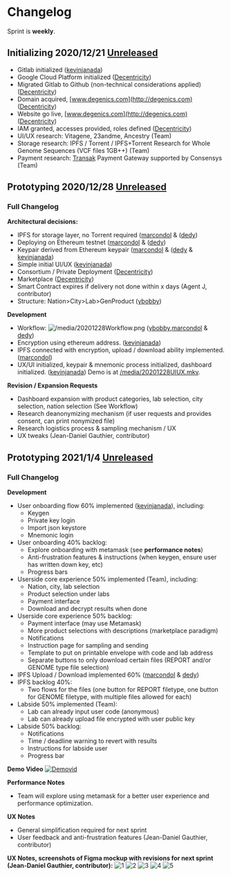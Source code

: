 # Changelog
Sprint is **weekly**.

## Initializing 2020/12/21 [Unreleased](https://github.com/Degenics)

- Gitlab initialized ([kevinjanada](http://github.com/kevinjanada))
- Google Cloud Platform initialized ([Decentricity](http://github.com/Decentricity))
- Migrated Gitlab to Github (non-technical considerations applied) ([Decentricity](http://github.com/Decentricity))
- Domain acquired, [www.degenics.com](http://degenics.com) ([Decentricity](http://github.com/Decentricity))
- Website go live, [www.degenics.com](http://degenics.com) ([Decentricity](http://github.com/Decentricity))
- IAM granted, accesses provided, roles defined ([Decentricity](http://github.com/Decentricity))
- UI/UX research: Vitagene, 23andme, Ancestry (Team)
- Storage research: IPFS / Torrent / IPFS+Torrent Research for Whole Genome Sequences (VCF files 1GB++) (Team)
- Payment research: [Transak](http://transak.com) Payment Gateway supported by Consensys (Team)

## Prototyping 2020/12/28 [Unreleased](https://github.com/Degenics)

### Full Changelog

**Architectural decisions:**

- IPFS for storage layer, no Torrent required ([marcondol](http://github.com/marcondol) & ([dedy](http://github.com/aloisius82))
- Deploying on Ethereum testnet ([marcondol](http://github.com/marcondol) & ([dedy](http://github.com/aloisius82))
- Keypair derived from Ethereum keypair ([marcondol](http://github.com/marcondol) & ([dedy](http://github.com/aloisius82) & [kevinjanada](https://github.com/kevinjanada))
- Simple initial UI/UX ([kevinjanada](https://github.com/kevinjanada))
- Consortium / Private Deployment ([Decentricity](http://github.com/Decentricity))
- Marketplace ([Decentricity](http://github.com/Decentricity))
- Smart Contract expires if delivery not done within x days (Agent J, contributor)
- Structure: Nation>City>Lab>GenProduct ([ybobby](http://github.com/ybobby))

**Development**

- Workflow:
    ![/media/20201228Workflow.png](https://github.com/Degenics/degenics-public/blob/main/media/20201228Workflow.png) 
    ([ybobby](http://github.com/ybobby),[marcondol](http://github.com/marcondol) & [dedy](http://github.com/aloisius82))
- Encryption using ethereum address. ([kevinjanada](https://github.com/kevinjanada))
- IPFS connected with encryption, upload / download ability implemented. ([marcondol](http://github.com/marcondol)) 
- UX/UI initialized, keypair & mnemonic process initialized, dashboard initialized. ([kevinjanada](https://github.com/kevinjanada)) Demo is at [/media/20201228UIUX.mkv](https://github.com/Degenics/degenics-public/blob/main/media/20201228UIUX.mkv).

**Revision / Expansion Requests**

- Dashboard expansion with product categories, lab selection, city selection, nation selection (See Workflow)
- Research deanonymizing mechanism (if user requests and provides consent, can print nonymized file)
- Research logistics process & sampling mechanism / UX
- UX tweaks (Jean-Daniel Gauthier, contributor)



## Prototyping 2021/1/4 [Unreleased](https://github.com/Degenics)

### Full Changelog

**Development**

- User onboarding flow 60% implemented ([kevinjanada](https://github.com/kevinjanada)), including:
    - Keygen
    - Private key login
    - Import json keystore
    - Mnemonic login
- User onboarding 40% backlog:
    - Explore onboarding with metamask (see **performance notes**)
    - Anti-frustration features & instructions (when keygen, ensure user has written down key, etc)
    - Progress bars
- Userside core experience 50% implemented (Team), including:
    - Nation, city, lab selection
    - Product selection under labs
    - Payment interface
    - Download and decrypt results when done
- Userside core experience 50% backlog:
    - Payment interface (may use Metamask)
    - More product selections with descriptions (marketplace paradigm)
    - Notifications
    - Instruction page for sampling and sending
    - Template to put on printable envelope with code and lab address
    - Separate buttons to only download certain files (REPORT and/or GENOME type file selection)
- IPFS Upload / Download implemented 60%  ([marcondol](http://github.com/marcondol) & [dedy](http://github.com/aloisius82))
- IPFS backlog 40%:
    - Two flows for the files (one button for REPORT filetype, one button for GENOME filetype, with multiple files allowed for each)
- Labside 50% implemented (Team):
    - Lab can already input user code (anonymous)
    - Lab can already upload file encrypted with user public key
- Labside 50% backlog:
    - Notifications
    - Time / deadline warning to revert with results
    - Instructions for labside user
    - Progress bar



**Demo Video**
    [![Demovid](/media/DegenicsAlpha01.png)](https://www.youtube.com/watch?v=qTyi8Zg8W_A&)

**Performance Notes**
- Team will explore using metamask for a better user experience and performance optimization.

**UX Notes**
- General simplification required for next sprint
- User feedback and anti-frustration features (Jean-Daniel Gauthier, contributor)

**UX Notes, screenshots of Figma mockup with revisions for next sprint (Jean-Daniel Gauthier, contributor):**
    ![1](/media/DA01-1.PNG)
    ![2](/media/DA01-2.PNG) 
    ![3](/media/DA01-3.PNG) 
    ![4](/media/DA01-4.PNG) 
    ![5](/media/DA01-5.PNG)  